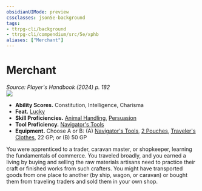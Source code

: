 ```yaml
---
obsidianUIMode: preview
cssclasses: json5e-background
tags:
- ttrpg-cli/background
- ttrpg-cli/compendium/src/5e/xphb
aliases: ["Merchant"]
---
```

# Merchant
*Source: Player's Handbook (2024) p. 182*  
![](2-Mechanics/CLI/backgrounds/img/merchant.webp#right)

- **Ability Scores.** Constitution, Intelligence, Charisma  
- **Feat.** [Lucky](2-Mechanics/CLI/feats/lucky-xphb.md)  
- **Skill Proficiencies.** [Animal Handling](2-Mechanics/CLI/rules/skills.md#Animal%20Handling), [Persuasion](2-Mechanics/CLI/rules/skills.md#Persuasion)  
- **Tool Proficiency.** [Navigator's Tools](2-Mechanics/CLI/items/navigators-tools-xphb.md)  
- **Equipment.** Choose A or B: (A) [Navigator's Tools](2-Mechanics/CLI/items/navigators-tools-xphb.md), [2 Pouches](2-Mechanics/CLI/items/pouch-xphb.md), [Traveler's Clothes](2-Mechanics/CLI/items/travelers-clothes-xphb.md), 22 GP; or (B) 50 GP  

You were apprenticed to a trader, caravan master, or shopkeeper, learning the fundamentals of commerce. You traveled broadly, and you earned a living by buying and selling the raw materials artisans need to practice their craft or finished works from such crafters. You might have transported goods from one place to another (by ship, wagon, or caravan) or bought them from traveling traders and sold them in your own shop.